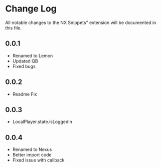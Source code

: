 <!-- @format -->

# Change Log

All notable changes to the NX Snippets" extension will be documented in this file.

## 0.0.1

-   Renamed to Lemon
-   Updated QB
-   Fixed bugs

## 0.0.2

-   Readme Fix

## 0.0.3

-   LocalPlayer.state.isLoggedIn

## 0.0.4

-   Renamed to Nexus
-   Better import code
-   Fixed issue with callback

